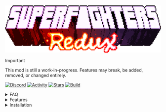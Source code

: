 <p align="center"><img src="docs/Logo.gif" alt="Logo"/></p>

> [!IMPORTANT]
> This mod is still a work-in-progress. Features may break, be added, removed, or changed entirely.

[![Discord](https://img.shields.io/discord/978692248013275287?style=flat-square&logo=discord&label=Discord)](https://discord.gg/UbbCs2kywd)
[![Activity](https://img.shields.io/github/commit-activity/w/Odex64/SFR?style=flat-square&logo=Github&label=Activity)](https://github.com/Odex64/SFR/activity)
[![Stars](https://img.shields.io/github/stars/Odex64/SFR?style=flat-square&logo=Github&label=Stars)](https://github.com/Odex64/SFR/stargazers)
[![Build](https://img.shields.io/github/actions/workflow/status/Odex64/SFR/build.yml?style=flat-square&logo=github&label=Build)](https://github.com/Odex64/SFR/actions/workflows/build.yml)

<details>
<summary>FAQ</summary>

## What is it?
SFR is an open source mod for [Superfighters Deluxe](https://mythologicinteractive.com/SuperfightersDeluxe). It adds new content and tweaks existing mechanics for a better game experience.

## Do you have devs consent?
Yes, we do. However read the full [license](https://github.com/Odex64/SFR/blob/master/LICENSE) for some clarification.

## I have some issues
Reach us through [Discord](https://discord.gg/UbbCs2kywd).

</details>


<details>
<summary>Features</summary>

## Skins
There are tons of new items and colors you can equip. Some of them even have a tertiary color.
![Skins Preview #1](docs/SkinsPreview1.gif)
![Skins Preview #2](docs/SkinsPreview2.gif)

## Weapons
There are over 40 new weapons and makeshifts, some of them with unique mechanics.
![Weapons](docs/Weapons.gif)

## Tiles
Unleash your creativity with a huge collection of new tiles and colors.
![Tiles](docs/Tiles.gif)

## Much more
There's new music, sounds, triggers, gore, increased slots, special items and whatnot.

</details>


<details>
<summary>Installation</summary>

## Download
You can download the latest version [here](https://github.com/Odex64/SFR/releases).

## Setup
1. Extract the downloaded archive in your `Superfighters Deluxe` folder (if you have a previous SFR installation, make sure to delete that).
2. Open steam and change `Superfighters Deluxe` launch options to `cmd /k "%command%\..\SFR.exe"`.

</details>
